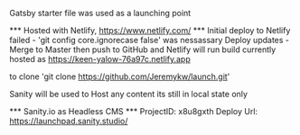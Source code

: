 Gatsby starter file was used as a launching point

*** Hosted with Netlify, https://www.netlify.com/ ***
Initial deploy to Netlify failed - 'git config core.ignorecase false' was nessassary
Deploy updates - Merge to Master then push to GitHub and Netlify will run build
currently hosted as https://keen-yalow-76a97c.netlify.app

to clone 'git clone https://github.com/Jeremykw/launch.git'

Sanity will be used to Host any content its still in local state only

*** Sanity.io as Headless CMS ***
ProjectID: x8u8gxth
Deploy Url: https://launchpad.sanity.studio/


